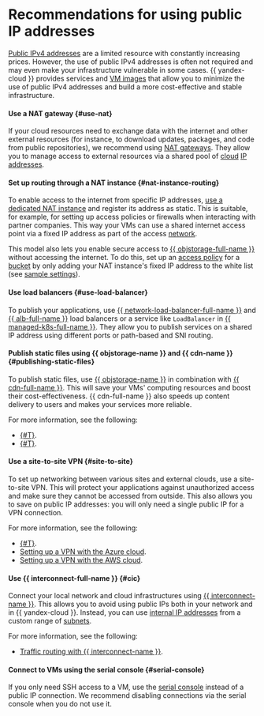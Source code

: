 # Recommendations for using public IP addresses

[Public IPv4 addresses](../concepts/address.md#public-addresses) are a limited resource with constantly increasing prices. However, the use of public IPv4 addresses is often not required and may even make your infrastructure vulnerable in some cases. {{ yandex-cloud }} provides services and [VM images](../../compute/concepts/image.md) that allow you to minimize the use of public IPv4 addresses and build a more cost-effective and stable infrastructure.

#### Use a NAT gateway {#use-nat}

If your cloud resources need to exchange data with the internet and other external resources (for instance, to download updates, packages, and code from public repositories), we recommend using [NAT gateways](../operations/create-nat-gateway.md). They allow you to manage access to external resources via a shared pool of [cloud](../../resource-manager/concepts/resources-hierarchy.md#cloud) [IP addresses](../concepts/address.md).

#### Set up routing through a NAT instance {#nat-instance-routing}

To enable access to the internet from specific IP addresses, [use a dedicated NAT instance](../../tutorials/routing/nat-instance/index.md) and register its address as static. This is suitable, for example, for setting up access policies or firewalls when interacting with partner companies. This way your VMs can use a shared internet access point via a fixed IP address as part of the access [network](../../vpc/concepts/network.md#network).

This model also lets you enable secure access to [{{ objstorage-full-name }}](../../storage/) without accessing the internet. To do this, set up an [access policy](../../storage/concepts/policy.md) for a [bucket](../../storage/concepts/bucket.md) by only adding your NAT instance's fixed IP address to the white list (see [sample settings](https://github.com/alex-vlasov-l1/nat-insatnce-terraform-example)).

#### Use load balancers {#use-load-balancer}

To publish your applications, use [{{ network-load-balancer-full-name }}](../../network-load-balancer/) and [{{ alb-full-name }}](../../application-load-balancer/) load balancers or a service like `LoadBalancer` in [{{ managed-k8s-full-name }}](../../managed-kubernetes/operations/create-load-balancer.md). They allow you to publish services on a shared IP address using different ports or path-based and SNI routing.

#### Publish static files using {{ objstorage-name }} and {{ cdn-name }} {#publishing-static-files}

To publish static files, use [{{ objstorage-name }}](../../storage/) in combination with [{{ cdn-full-name }}](../../cdn/). This will save your VMs' computing resources and boost their cost-effectiveness. {{ cdn-full-name }} also speeds up content delivery to users and makes your services more reliable.

For more information, see the following:
* [{#T}](../../storage/operations/hosting/setup.md).
* [{#T}](../../tutorials/web/blue-green-canary-deployment.md).

#### Use a site-to-site VPN {#site-to-site}

To set up networking between various sites and external clouds, use a site-to-site VPN. This will protect your applications against unauthorized access and make sure they cannot be accessed from outside. This also allows you to save on public IP addresses: you will only need a single public IP for a VPN connection.

For more information, see the following:
* [{#T}](../../tutorials/routing/ipsec/index.md).
* [Setting up a VPN with the Azure cloud](https://github.com/yandex-cloud/yc-solution-library-for-azure/tree/main/Yandex-Azure%20VPN).
* [Setting up a VPN with the AWS cloud](https://github.com/yandex-cloud/yc-solution-library-for-aws/tree/main/VPN/modules/vpn).


#### Use {{ interconnect-full-name }} {#cic}

Connect your local network and cloud infrastructures using [{{ interconnect-name }}](../../interconnect/index.yaml). This allows you to avoid using public IPs both in your network and in {{ yandex-cloud }}. Instead, you can use [internal IP addresses](../concepts/address.md#internal-addresses) from a custom range of [subnets](../../vpc/concepts/network.md#subnet).

For more information, see the following:
* [Traffic routing with {{ interconnect-name }}](../../interconnect/concepts/routing.md).


#### Connect to VMs using the serial console {#serial-console}

If you only need SSH access to a VM, use the [serial console](../../compute/operations/index.md#serial-console) instead of a public IP connection. We recommend disabling connections via the serial console when you do not use it.
